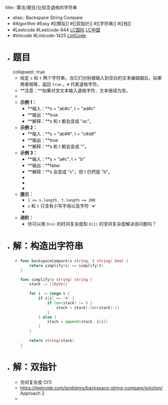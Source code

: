 title:: 算法/题目/比较含退格的字符串

- alias:: Backspace String Compare
- #Algorithm #Easy #[[模拟]] #[[双指针]] #[[字符串]] #[[栈]]
- #Leetcode #Leetcode-844 [LC国际](https://leetcode.com/problems/backspace-string-compare/) [LC中国](https://leetcode-cn.com/problems/backspace-string-compare/)
- #lintcode #Lintcode-1425 [LintCode](https://www.lintcode.com/problem/1425/)
- # 题目
  collapsed:: true
	- 给定 `s` 和 `t` 两个字符串，当它们分别被输入到空白的文本编辑器后，如果两者相等，返回 `true` 。`#` 代表退格字符。
	- **注意：**如果对空文本输入退格字符，文本继续为空。
	-
	- **示例 1：**
		- **输入：**s = "ab#c", t = "ad#c"
		- **输出：**true
		- **解释：**s 和 t 都会变成 "ac"。
	- **示例 2：**
		- **输入：**s = "ab##", t = "c#d#"
		- **输出：**true
		- **解释：**s 和 t 都会变成 ""。
	- **示例 3：**
		- **输入：**s = "a#c", t = "b"
		- **输出：**false
		- **解释：**s 会变成 "c"，但 t 仍然是 "b"。
		-
		-
		-
	- **提示：**
		- `1 <= s.length, t.length <= 200`
		- `s` 和 `t` 只含有小写字母以及字符 `'#'`
		-
	- **进阶：**
		- 你可以用 `O(n)` 的时间复杂度和 `O(1)` 的空间复杂度解决该问题吗？
- # 解：构造出字符串
	- ```go
	  func backspaceCompare(s string, t string) bool {
	      return simplify(s) == simplify(t)
	  }
	  
	  func simplify(s string) string {
	      stack := []byte{}
	      
	      for i := range s {
	          if s[i] == '#' {
	              if len(stack) != 0 {
	                  stack = stack[:len(stack)-1]
	              }
	          } else {
	              stack = append(stack, s[i])
	          }
	      }
	      
	      return string(stack)
	  }
	  ```
- # 解：双指针
	- 空间复杂度 O(1)
	- https://leetcode.com/problems/backspace-string-compare/solution/ Approach 2
	-